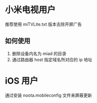 # 小米电视用户
推荐使用 miTVLite.txt 版本去除开屏广告
## 如何使用
1. 删除设备内名为 miad 的目录
2. 通过路由器 host 指定域名所对应的 ip 地址
# iOS 用户
通过安装 noota.mobileconfig 文件来屏蔽更新
